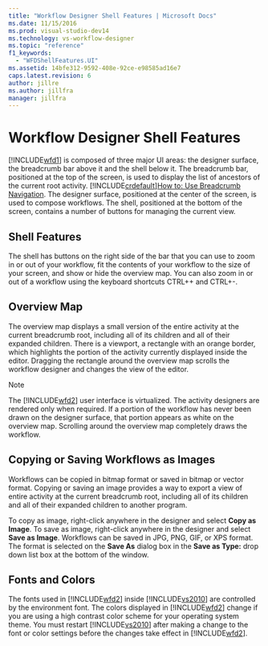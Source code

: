 ```yaml
---
title: "Workflow Designer Shell Features | Microsoft Docs"
ms.date: 11/15/2016
ms.prod: visual-studio-dev14
ms.technology: vs-workflow-designer
ms.topic: "reference"
f1_keywords:
  - "WFDShellFeatures.UI"
ms.assetid: 14bfe312-9592-408e-92ce-e98585ad16e7
caps.latest.revision: 6
author: jillre
ms.author: jillfra
manager: jillfra
---
```

# Workflow Designer Shell Features
[!INCLUDE[wfd1](../includes/wfd1-md.md)] is composed of three major UI areas: the designer surface, the breadcrumb bar above it and the shell below it. The breadcrumb bar, positioned at the top of the screen, is used to display the list of ancestors of the current root activity. [!INCLUDE[crdefault](../includes/crdefault-md.md)][How to: Use Breadcrumb Navigation](../workflow-designer/how-to-use-breadcrumb-navigation.md). The designer surface, positioned at the center of the screen, is used to compose workflows. The shell, positioned at the bottom of the screen, contains a number of buttons for managing the current view.

## Shell Features
 The shell has buttons on the right side of the bar that you can use to zoom in or out of your workflow, fit the contents of your workflow to the size of your screen, and show or hide the overview map. You can also zoom in or out of a workflow using the keyboard shortcuts CTRL++ and CTRL+-.

## Overview Map
 The overview map displays a small version of the entire activity at the current breadcrumb root, including all of its children and all of their expanded children. There is a viewport, a rectangle with an orange border, which highlights the portion of the activity currently displayed inside the editor. Dragging the rectangle around the overview map scrolls the workflow designer and changes the view of the editor.

> [!NOTE]
> The [!INCLUDE[wfd2](../includes/wfd2-md.md)] user interface is virtualized. The activity designers are rendered only when required. If a portion of the workflow has never been drawn on the designer surface, that portion appears as white on the overview map. Scrolling around the overview map completely draws the workflow.

## Copying or Saving Workflows as Images
 Workflows can be copied in bitmap format or saved in bitmap or vector format. Copying or saving an image provides a way to export a view of entire activity at the current breadcrumb root, including all of its children and all of their expanded children to another program.

 To copy as image, right-click anywhere in the designer and select **Copy as Image**. To save as image, right-click anywhere in the designer and select **Save as Image**. Workflows can be saved in JPG, PNG, GIF, or XPS format. The format is selected on the **Save As** dialog box in the **Save as Type:** drop down list box at the bottom of the window.

## Fonts and Colors
 The fonts used in [!INCLUDE[wfd2](../includes/wfd2-md.md)] inside [!INCLUDE[vs2010](../includes/vs2010-md.md)] are controlled by the environment font. The colors displayed in [!INCLUDE[wfd2](../includes/wfd2-md.md)] change if you are using a high contrast color scheme for your operating system theme. You must restart [!INCLUDE[vs2010](../includes/vs2010-md.md)] after making a change to the font or color settings before the changes take effect in [!INCLUDE[wfd2](../includes/wfd2-md.md)].